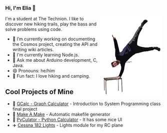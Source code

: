 ### Hi, I'm Elia 👋
<img src="https://raw.githubusercontent.com/EliaSulimanov/EliaSulimanov/master/Elia.png" align="right" width="40%" height="40%">
I'm a student at The Technion.
I like to discover new hiking trails, play the bass and solve problems using code.  
<ul>
  <li>🔭 I’m currently working on documenting the Cosmos project, creating the API and writing wiki articles.</li>
  <li>📓 I'm currently learning Node.js.</li>
  <li>💬 Ask me about Arduino development, C, Java.</li>
  <li>😄 Pronouns: he/him</li>
  <li>🚶 Fun fact: I love hiking and camping.</li>
</ul>

## Cool Projects of Mine
<ul>
  <li>🌳 <a href="https://github.com/EliaSulimanov/MTM-final">GCalc - Graph Calculator</a> - Introduction to System Programming class final project</li>
  <li>🧰 <a href="https://github.com/EliaSulimanov/MakeAMake">Make A Make</a> - Automatic makefile generator</li>
  <li>🧮 <a href="https://github.com/EliaSulimanov/PyCulator">PyCulator - Python Calculator</a> - It has some nice UI</li>
  <li>✈️ <a href="https://github.com/EliaSulimanov/Cessna-182-Lights">Cessna 182 Lights</a> - Lights module for my RC plane</li>
</ul>

<!--
**EliaSulimanov/EliaSulimanov** is a ✨ _special_ ✨ repository because its `README.md` (this file) appears on your GitHub profile.

Here are some ideas to get you started:

- 🔭 I’m currently working on ...
- 🌱 I’m currently learning ...
- 👯 I’m looking to collaborate on ...
- 🤔 I’m looking for help with ...
- 💬 Ask me about ...
- 📫 How to reach me: ...
- 😄 Pronouns: ...
- ⚡ Fun fact: ...
-->
